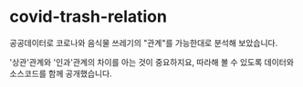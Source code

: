 # covid-trash-relation

공공데이터로 코로나와 음식물 쓰레기의 "관계"를 가능한대로 분석해 보았습니다.  

'상관'관계와 '인과'관계의 차이를 아는 것이 중요하지요,
따라해 볼 수 있도록 데이터와 소스코드를 함께 공개했습니다.
